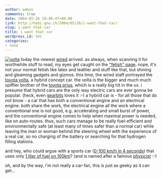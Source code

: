 ```yaml
---
author: admin
comments: true
date: 2004-05-26 19:40:47+00:00
link: http://habi.gna.ch/2004/05/26/i-want-that-car/
slug: i-want-that-car
title: i want that car
wordpress_id: 541
categories:
- none
---
```


[![volta](http://habi.gna.ch/blog/images/volta-tm.jpg)](http://habi.gna.ch/blog/images/volta.jpg) today the newest [wired](http://wired.com/wired/archive/12.06/) arrived. as always, when scanning it for worthwhile stuff to read, my eyes get caught on the ["fetish" page](http://wired.com/wired/archive/12.06/play.html?pg=12). nope, it's not your normal fetish like latex and leather and stuff like that, but shining and gleaming gadgets and gizmos.
this time, the wired staff portrayed the [toyota volta](http://www.toyota.com/vehicles/future/volta.html), a hybrid concept car. the volta is the bigger and much much spiffier brother of the [toyota prius](http://www.toyota.com/prius/), which is a really big hit in the us.
i presume that hybrid cars are the only way electric cars are ever gonna be popular. (heck, even [gearbits](http://www.gearbits.com/archives/000733.html) loves it :-)
a hybrid car is - for all those that do not know - a car that has both a conventional engine and an electrical engine. both share the work, the electrical engine all the work where a conventional one is not good, e.g. accelerating and small burst of power, and the conventional engine comes to help when maximal power is needed, like on auto-routes. thus, such cars manage to be really fuel-efficient and environmentally safe (at least many of times safer than a normal car) while leaving the man or woman behind the steering wheel with the experience of a real car, so  no charging of the battery or searching for that hydrogen filling stations.

and hey, who could argue with a sports car ([0-100 km/h in 4 seconds](http://www.auto123.com/en/info/news/news,view.spy?artid=21889)) that uses only [1 liter of fuel on 100km](http://www.auto123.com/en/info/news/news,view.spy?artid=21889&pg=2)? (and is named after a famous [physicist](http://en.wikipedia.org/wiki/Alessandro_Volta) :-)

oh, and by the way, i'm not really a car-fan, this is just as geeky as it can get...
